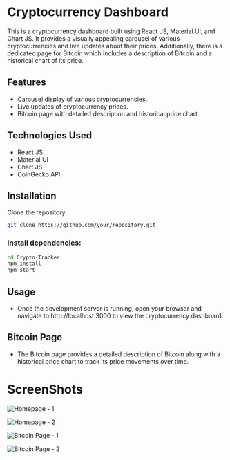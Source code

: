 # Cryptocurrency Dashboard
This is a cryptocurrency dashboard built using React JS, Material UI, and Chart JS. It provides a visually appealing carousel of various cryptocurrencies and live updates about their prices. Additionally, there is a dedicated page for Bitcoin which includes a description of Bitcoin and a historical chart of its price.

## Features
- Carousel display of various cryptocurrencies.
- Live updates of cryptocurrency prices.
- Bitcoin page with detailed description and historical price chart.

## Technologies Used
- React JS
- Material UI
- Chart JS
- CoinGecko API

## Installation
Clone the repository:
```bash
git clone https://github.com/your/repository.git
```
### Install dependencies:
```bash
cd Crypto-Tracker
npm install
npm start
```
## Usage
- Once the development server is running, open your browser and navigate to http://localhost:3000 to view the cryptocurrency dashboard.

## Bitcoin Page
- The Bitcoin page provides a detailed description of Bitcoin along with a historical price chart to track its price movements over time.

# ScreenShots
![Homepage - 1](https://github.com/DexTerMtor-Rahul/Crypto-Tracker/assets/99525014/87ad3601-b3ee-44b0-ab7f-e8e8c77cb672)

![Homepage - 2](https://github.com/DexTerMtor-Rahul/Crypto-Tracker/assets/99525014/236710da-e520-43d4-8e85-c4c494a6c859)

![Bitcoin Page - 1](https://github.com/DexTerMtor-Rahul/Crypto-Tracker/assets/99525014/9fbe87f7-84ec-4292-8a5e-a0e73849d6d1)

![Bitcoin Page - 2](https://github.com/DexTerMtor-Rahul/Crypto-Tracker/assets/99525014/2cc6a498-d470-4290-936f-c4f4a6f81f99)





